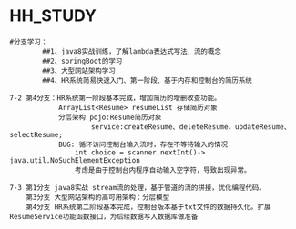 # HH_STUDY
    #分支学习：
            ##1、java8实战训练，了解lambda表达式写法，流的概念
            ##2、springBoot的学习
            ##3、大型网站架构学习
            ##4、HR系统简易快速入门、第一阶段、基于内存和控制台的简历系统

    7-2 第4分支：HR系统第一阶段基本完成，增加简历的增删改查功能。
                ArrayList<Resume> resumeList 存储简历对象
                分层架构 pojo:Resume简历对象
                        service:createResume、deleteResume、updateResume、selectResume;
                BUG: 循环访问控制台输入流时，存在不等待输入的情况
                    int choice = scanner.nextInt()-> java.util.NoSuchElementException
                    考虑是由于控制台内程序自动输入空字符，导致出现异常。

    7-3 第1分支 java8实战 stream流的处理，基于管道的流的拼接，优化编程代码。
        第3分支 大型网站架构的高可用架构：分层模型
        第4分支 HR系统第二阶段基本完成，控制台版本基于txt文件的数据持久化。扩展ResumeService功能函数接口，为后续数据写入数据库做准备

                   
